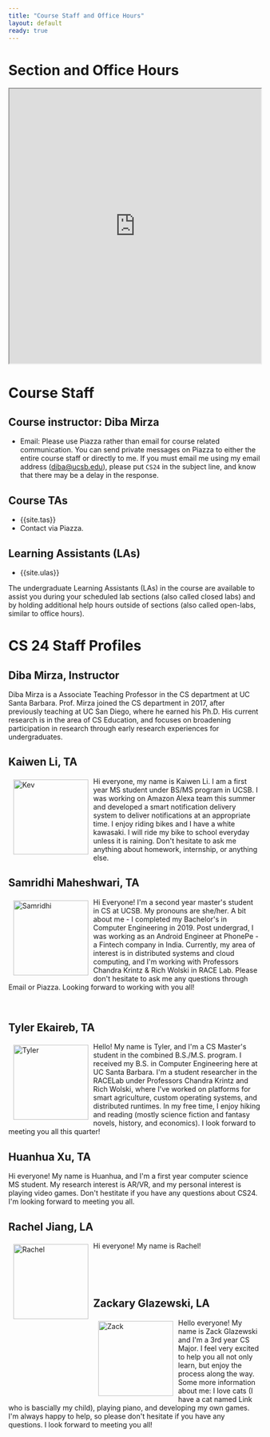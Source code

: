 ```yaml
---
title: "Course Staff and Office Hours"
layout: default
ready: true
---
```



<style>
 iframe { width: 100%; height: 550px; }
</style>


# Section and Office Hours


<iframe src="https://docs.google.com/spreadsheets/d/e/2PACX-1vTMijdjnPJ8ctV0IeVPTHKJKz5QIZDQzBkE2J3MvInYRlZ2BISjtG6WH6rWEqlDwiNI17-sDOk7XvEX/pubhtml?gid=0&single=true"></iframe>



# Course Staff<a name="staff"></a>

## Course instructor: Diba Mirza

* Email: Please use Piazza rather than email for course related communication.  You can send private messages on Piazza to either the entire course staff or directly to me. If you must email me using my email address (diba@ucsb.edu), please put `CS24` in the subject line, and know that there may be a delay in the response.


## Course TAs
* {{site.tas}}
* Contact via Piazza.

## Learning Assistants (LAs)
* {{site.ulas}}

The undergraduate Learning Assistants (LAs) in the course are available to assist you during your scheduled lab sections (also called closed labs) and by holding additional help hours outside of sections (also called open-labs, similar to office hours).


# CS 24 Staff Profiles

## Diba Mirza, Instructor

Diba Mirza is a Associate Teaching Professor in the CS department at UC Santa
Barbara.  Prof. Mirza joined the CS department in 2017, after
previously teaching at UC San Diego, where he earned his Ph.D.  His current
research is in the area of CS Education, and focuses
on broadening participation in research through early research experiences for undergraduates.


## Kaiwen Li, TA

<img src="../staff/CS16-F22-Kaiwen-Li.jpg" alt="Kev" width="150px" style="float: left; margin: 5px 10px 10px 10px;">

Hi everyone, my name is Kaiwen Li. I am a first year MS student under BS/MS program in UCSB. I was working on Amazon Alexa team this summer and developed a smart notification delivery system to deliver notifications at an appropriate time. I enjoy riding bikes and I have a white kawasaki. I will ride my bike to school everyday unless it is raining. Don't hesitate to ask me anything about homework, internship, or anything else.



## Samridhi Maheshwari, TA

<img src="../staff/CS24-W23-Samridhi-M.jpg" alt="Samridhi" width="150px" style="float: left; margin: 5px 10px 10px 10px;">

Hi Everyone! I'm a second year master's student in CS at UCSB. My pronouns are she/her. A bit about me - I completed my Bachelor's in Computer Engineering in 2019. Post undergrad, I was working as an Android Engineer at PhonePe - a Fintech company in India. Currently, my area of interest is in distributed systems and cloud computing, and I'm working with Professors Chandra Krintz & Rich Wolski in RACE Lab. Please don't hesitate to ask me any questions through Email or Piazza. Looking forward to working with you all!

<br>

## Tyler Ekaireb, TA

<img src="../staff/CS24-W23-Tyler-E.jpg" alt="Tyler" width="150px" style="float: left; margin: 5px 10px 10px 10px;">

Hello! My name is Tyler, and I'm a CS Master's student in the combined B.S./M.S. program. I received my B.S. in Computer Engineering here at UC Santa Barbara. I'm a student researcher in the RACELab under Professors Chandra Krintz and Rich Wolski, where I've worked on platforms for smart agriculture, custom operating systems, and distributed runtimes. In my free time, I enjoy hiking and reading (mostly science fiction and fantasy novels, history, and economics). I look forward to meeting you all this quarter!
 
## Huanhua Xu, TA

Hi everyone! My name is Huanhua, and I'm a first year computer science MS student. My research interest is AR/VR, and my personal interest is playing video games. Don't hestitate if you have any questions about CS24. I'm looking forward to meeting you all.

## Rachel Jiang, LA

<img src="../staff/CS16-F22-Gretchen-Lam.jpg" alt="Rachel" width="150px" style="float: left; margin: 5px 10px 10px 10px;">

 Hi everyone! My name is Rachel!

<br>
<br>
<br>

## Zackary Glazewski, LA

<img src="../staff/CS16-zackGlazewski.jpg" alt="Zack" width="150px" style="float: left; margin: 5px 10px 10px 10px;">

Hello everyone! My name is Zack Glazewski and I'm a 3rd year CS Major. I feel very excited to help you all not only learn, but enjoy the process along the way. Some more information about me: I love cats (I have a cat named Link who is bascially my child), playing piano, and developing my own games. I'm always happy to help, so please don't hesitate if you have any questions. I look forward to meeting you all!


